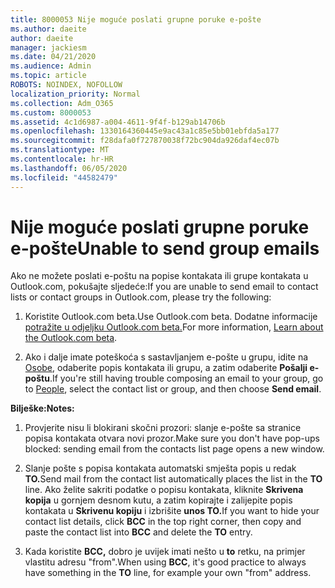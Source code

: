 ```yaml
---
title: 8000053 Nije moguće poslati grupne poruke e-pošte
ms.author: daeite
author: daeite
manager: jackiesm
ms.date: 04/21/2020
ms.audience: Admin
ms.topic: article
ROBOTS: NOINDEX, NOFOLLOW
localization_priority: Normal
ms.collection: Adm_O365
ms.custom: 8000053
ms.assetid: 4c1d6987-a004-4611-9f4f-b129ab14706b
ms.openlocfilehash: 1330164360445e9ac43a1c85e5bb01ebfda5a177
ms.sourcegitcommit: f28dafa0f727870038f72bc904da926daf4ec07b
ms.translationtype: MT
ms.contentlocale: hr-HR
ms.lasthandoff: 06/05/2020
ms.locfileid: "44582479"
---
```

# <a name="unable-to-send-group-emails"></a><span data-ttu-id="300fa-102">Nije moguće poslati grupne poruke e-pošte</span><span class="sxs-lookup"><span data-stu-id="300fa-102">Unable to send group emails</span></span>

<span data-ttu-id="300fa-103">Ako ne možete poslati e-poštu na popise kontakata ili grupe kontakata u Outlook.com, pokušajte sljedeće:</span><span class="sxs-lookup"><span data-stu-id="300fa-103">If you are unable to send email to contact lists or contact groups in Outlook.com, please try the following:</span></span>
  
1. <span data-ttu-id="300fa-104">Koristite Outlook.com beta.</span><span class="sxs-lookup"><span data-stu-id="300fa-104">Use Outlook.com beta.</span></span> <span data-ttu-id="300fa-105">Dodatne informacije [potražite u odjeljku Outlook.com beta.](https://support.office.com/article/e2261c7f-d413-4084-8f22-21282f42d8cf)</span><span class="sxs-lookup"><span data-stu-id="300fa-105">For more information, [Learn about the Outlook.com beta](https://support.office.com/article/e2261c7f-d413-4084-8f22-21282f42d8cf).</span></span>
    
2. <span data-ttu-id="300fa-106">Ako i dalje imate poteškoća s sastavljanjem e-pošte u grupu, idite na [Osobe](https://outlook.live.com/people/), odaberite popis kontakata ili grupu, a zatim odaberite **Pošalji e-poštu**.</span><span class="sxs-lookup"><span data-stu-id="300fa-106">If you're still having trouble composing an email to your group, go to [People](https://outlook.live.com/people/), select the contact list or group, and then choose **Send email**.</span></span>
    
 <span data-ttu-id="300fa-107">**Bilješke:**</span><span class="sxs-lookup"><span data-stu-id="300fa-107">**Notes:**</span></span>
  
1. <span data-ttu-id="300fa-108">Provjerite nisu li blokirani skočni prozori: slanje e-pošte sa stranice popisa kontakata otvara novi prozor.</span><span class="sxs-lookup"><span data-stu-id="300fa-108">Make sure you don't have pop-ups blocked: sending email from the contacts list page opens a new window.</span></span>
    
2. <span data-ttu-id="300fa-109">Slanje pošte s popisa kontakata automatski smješta popis u redak **TO.**</span><span class="sxs-lookup"><span data-stu-id="300fa-109">Send mail from the contact list automatically places the list in the **TO** line.</span></span> <span data-ttu-id="300fa-110">Ako želite sakriti podatke o popisu kontakata, kliknite **Skrivena kopija** u gornjem desnom kutu, a zatim kopirajte i zalijepite popis kontakata u **Skrivenu kopiju** i izbrišite **unos TO.**</span><span class="sxs-lookup"><span data-stu-id="300fa-110">If you want to hide your contact list details, click **BCC** in the top right corner, then copy and paste the contact list into **BCC** and delete the **TO** entry.</span></span> 
    
3. <span data-ttu-id="300fa-111">Kada koristite **BCC,** dobro je uvijek imati nešto u **to** retku, na primjer vlastitu adresu "from".</span><span class="sxs-lookup"><span data-stu-id="300fa-111">When using **BCC**, it's good practice to always have something in the **TO** line, for example your own "from" address.</span></span> 
    

